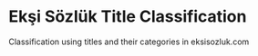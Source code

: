 # Ekşi Sözlük Title Classification
Classification using titles and their categories in eksisozluk.com
